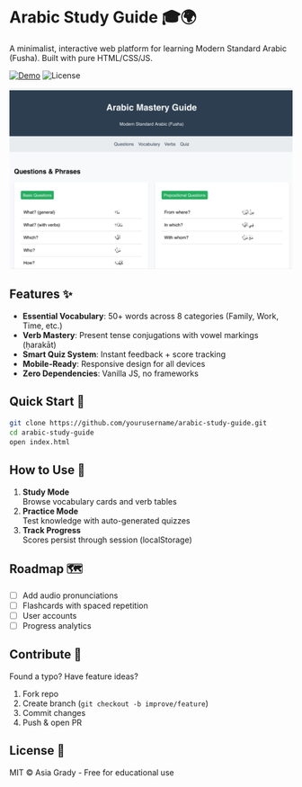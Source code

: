 # Arabic Study Guide 🎓🌍

A minimalist, interactive web platform for learning Modern Standard Arabic (Fusha). Built with pure HTML/CSS/JS.

[![Demo](https://img.shields.io/badge/Live-Demo-brightgreen)](https://yourusername.github.io/arabic-study-guide) 
![License](https://img.shields.io/badge/License-MIT-blue)

<div align="center">
  <img src="assets/IMG_1885.jpeg" width="600" alt="Arabic learning interface preview">
</div>

## Features ✨
- **Essential Vocabulary**: 50+ words across 8 categories (Family, Work, Time, etc.)
- **Verb Mastery**: Present tense conjugations with vowel markings (ḥarakāt)
- **Smart Quiz System**: Instant feedback + score tracking
- **Mobile-Ready**: Responsive design for all devices
- **Zero Dependencies**: Vanilla JS, no frameworks

## Quick Start 🚀
```bash
git clone https://github.com/yourusername/arabic-study-guide.git
cd arabic-study-guide
open index.html


```

## How to Use 📖
1. **Study Mode**  
   Browse vocabulary cards and verb tables
2. **Practice Mode**  
   Test knowledge with auto-generated quizzes
3. **Track Progress**  
   Scores persist through session (localStorage)

## Roadmap 🗺️
- [ ] Add audio pronunciations
- [ ] Flashcards with spaced repetition
- [ ] User accounts
- [ ] Progress analytics

## Contribute 🤝
Found a typo? Have feature ideas?
1. Fork repo
2. Create branch (`git checkout -b improve/feature`)
3. Commit changes
4. Push & open PR

## License 📜
MIT © Asia Grady - Free for educational use
